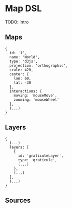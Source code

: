 # Map DSL

TODO: intro

## Maps

```
{
  id: '1',
  name: 'World',
  type: 'd3js',
  projection: 'orthographic',
  scale: 420,
  center: {
    lon: 60,
    lat: -30
  },
  interactions: {
    moving: 'mouseMove',
    zooming: 'mouseWheel'
  },
  (...)
}
```

## Layers

```
{
  (...)
  layers: [
    {
      id: 'graticuleLayer',
      type: 'graticule',
      (...)
    },
    (...)
  ],
  (...)
}
```


## Sources

```
```
